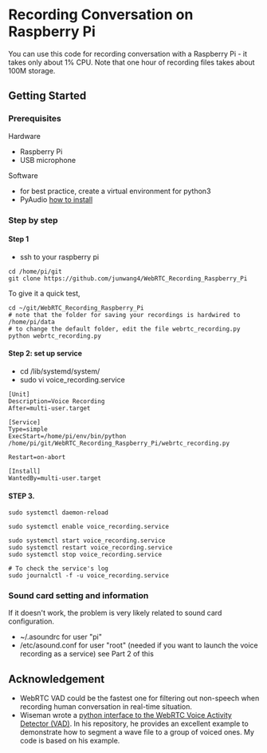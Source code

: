 # Recording Conversation on Raspberry Pi

You can use this code for recording conversation with a Raspberry Pi - it takes only about 1% CPU.
Note that one hour of recording files takes about 100M storage.

## Getting Started
### Prerequisites
Hardware
* Raspberry Pi
* USB microphone

Software
* for best practice, create a virtual environment for python3
* PyAudio [how to install](https://people.csail.mit.edu/hubert/pyaudio/)

### Step by step
#### Step 1
* ssh to your raspberry pi
```
cd /home/pi/git
git clone https://github.com/junwang4/WebRTC_Recording_Raspberry_Pi
```
To give it a quick test,
```
cd ~/git/WebRTC_Recording_Raspberry_Pi
# note that the folder for saving your recordings is hardwired to /home/pi/data
# to change the default folder, edit the file webrtc_recording.py
python webrtc_recording.py
```

#### Step 2: set up service
* cd /lib/systemd/system/
* sudo vi voice_recording.service
```
[Unit]
Description=Voice Recording
After=multi-user.target

[Service]
Type=simple
ExecStart=/home/pi/env/bin/python /home/pi/git/WebRTC_Recording_Raspberry_Pi/webrtc_recording.py

Restart=on-abort

[Install]
WantedBy=multi-user.target
```
#### STEP 3.
```
sudo systemctl daemon-reload

sudo systemctl enable voice_recording.service

sudo systemctl start voice_recording.service
sudo systemctl restart voice_recording.service
sudo systemctl stop voice_recording.service

# To check the service's log
sudo journalctl -f -u voice_recording.service
```


### Sound card setting and information
If it doesn't work, the problem is very likely related to sound card configuration.
* ~/.asoundrc for user "pi"
* /etc/asound.conf for user "root"  (needed if you want to launch the voice recording as a service) see Part 2 of this

## Acknowledgement
* WebRTC VAD could be the fastest one for filtering out non-speech when recording human conversation in real-time situation.
* Wiseman wrote a [python interface to the WebRTC Voice Activity Detector (VAD)](https://github.com/wiseman/py-webrtcvad). In his repository, he provides an excellent example to demonstrate how to segment a wave file to a group of voiced ones.  My code is based on his example.

